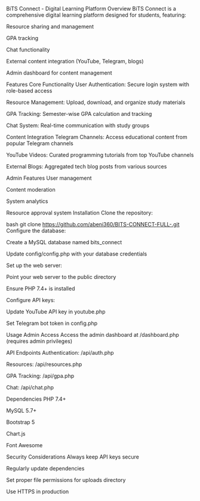 BiTS Connect - Digital Learning Platform
Overview
BiTS Connect is a comprehensive digital learning platform designed for students, featuring:

Resource sharing and management

GPA tracking

Chat functionality

External content integration (YouTube, Telegram, blogs)

Admin dashboard for content management

Features
Core Functionality
User Authentication: Secure login system with role-based access

Resource Management: Upload, download, and organize study materials

GPA Tracking: Semester-wise GPA calculation and tracking

Chat System: Real-time communication with study groups

Content Integration
Telegram Channels: Access educational content from popular Telegram channels

YouTube Videos: Curated programming tutorials from top YouTube channels

External Blogs: Aggregated tech blog posts from various sources

Admin Features
User management

Content moderation

System analytics

Resource approval system
Installation
Clone the repository:

bash
git clone https://github.com/abeni360/BITS-CONNECT-FULL-.git
Configure the database:

Create a MySQL database named bits_connect

Update config/config.php with your database credentials

Set up the web server:

Point your web server to the public directory

Ensure PHP 7.4+ is installed

Configure API keys:

Update YouTube API key in youtube.php

Set Telegram bot token in config.php

Usage
Admin Access
Access the admin dashboard at /dashboard.php (requires admin privileges)

API Endpoints
Authentication: /api/auth.php

Resources: /api/resources.php

GPA Tracking: /api/gpa.php

Chat: /api/chat.php

Dependencies
PHP 7.4+

MySQL 5.7+

Bootstrap 5

Chart.js

Font Awesome

Security Considerations
Always keep API keys secure

Regularly update dependencies

Set proper file permissions for uploads directory

Use HTTPS in production
